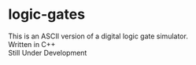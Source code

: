 # logic-gates
This is an ASCII version of a digital logic gate simulator.  
Written in C++  
Still Under Development
